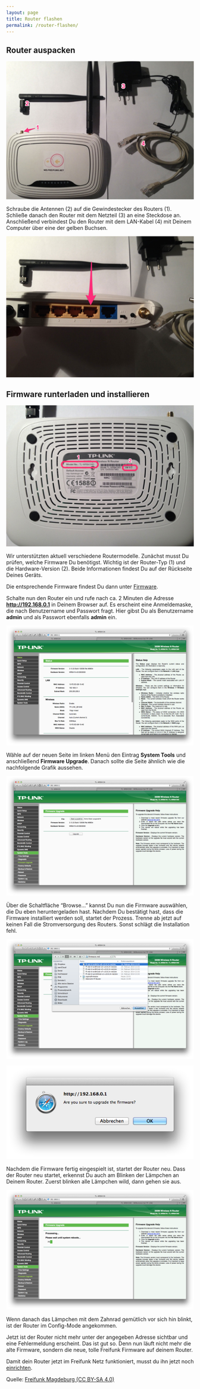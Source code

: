 ```yaml
---
layout: page
title: Router flashen
permalink: /router-flashen/
---
```


## Router auspacken

![Ueberblick](/assets/router-flashen/guide-17.jpg) 

Schraube die Antennen (2) auf die Gewindestecker des Routers (1). Schließe danach den Router mit dem Netzteil (3) an eine Steckdose an. Anschließend verbindest Du den Router mit dem LAN-Kabel (4) mit Deinem Computer über eine der gelben Buchsen.

![LAN-Buchsen](/assets/router-flashen/guide-15.jpg)

## Firmware runterladen und installieren

![Modell und Version](/assets/router-flashen/guide-14.jpg)

Wir unterstützten aktuell verschiedene Routermodelle. Zunächst musst Du prüfen, welche Firmware Du benötigst. Wichtig ist der Router-Typ (1) und die Hardware-Version (2). Beide Informationen findest Du auf der Rückseite Deines Geräts.

Die entsprechende Firmware findest Du dann unter [Firmware](/firmware/).

Schalte nun den Router ein und rufe nach ca. 2 Minuten die Adresse **http://192.168.0.1** in Deinem Browser auf. Es erscheint eine Anmeldemaske, die nach Benutzername und Passwort fragt. Hier gibst Du als Benutzername **admin** und als Passwort ebenfalls **admin** ein.

![Adminpanel](/assets/router-flashen/guide-1.png)

Wähle auf der neuen Seite im linken Menü den Eintrag **System Tools** und anschließend **Firmware Upgrade**. Danach sollte die Seite ähnlich wie die nachfolgende Grafik aussehen.

![Firmware Upgrade](/assets/router-flashen/guide-2.png)

Über die Schaltfläche “Browse…” kannst Du nun die Firmware auswählen, die Du eben heruntergeladen hast. Nachdem Du bestätigt hast, dass die Firmware installiert werden soll, startet der Prozess. Trenne ab jetzt auf keinen Fall die Stromversorgung des Routers. Sonst schlägt die Installation fehl.

![Firmware Auswahl](/assets/router-flashen/guide-3.png)

![Upgrade bestaetigen](/assets/router-flashen/guide-4.png)

Nachdem die Firmware fertig eingespielt ist, startet der Router neu. Dass der Router neu startet, erkennst Du auch am Blinken der Lämpchen an Deinem Router. Zuerst blinken alle Lämpchen wild, dann gehen sie aus.

![warten](/assets/router-flashen/guide-5.png)

Wenn danach das Lämpchen mit dem Zahnrad gemütlich vor sich hin blinkt, ist der Router im Config-Mode angekommen.

Jetzt ist der Router nicht mehr unter der angegeben Adresse sichtbar und eine Fehlermeldung erscheint. Das ist gut so. Denn nun läuft nicht mehr die alte Firmware, sondern die neue, tolle Freifunk Firmware auf deinem Router.

Damit dein Router jetzt im Freifunk Netz funktioniert, musst du ihn jetzt noch [einrichten](/router-konfigurieren/).

Quelle: [Freifunk Magdeburg (CC BY-SA 4.0)](http://md.freifunk.net)